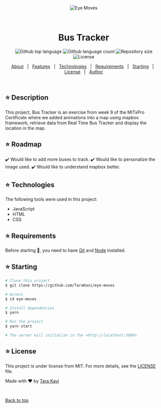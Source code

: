 <div align="center" id="top"> 
  <img src="./.github/app.gif" alt="Eye Moves" />

  &#xa0;

  <!-- <a href="https://eyemoves.netlify.app">Demo</a> -->
</div>

<h1 align="center">Bus Tracker</h1>

<p align="center">
  <img alt="Github top language" src="https://img.shields.io/github/languages/top/TaraKavi/eye-moves?color=56BEB8">

  <img alt="Github language count" src="https://img.shields.io/github/languages/count/TaraKavi/eye-moves?color=56BEB8">

  <img alt="Repository size" src="https://img.shields.io/github/repo-size/TaraKavi/eye-moves?color=56BEB8">

  <img alt="License" src="https://img.shields.io/github/license/TaraKavi/eye-moves?color=56BEB8">

  <!-- <img alt="Github issues" src="https://img.shields.io/github/issues/TaraKavi/eye-moves?color=56BEB8" /> -->

  <!-- <img alt="Github forks" src="https://img.shields.io/github/forks/TaraKavi/eye-moves?color=56BEB8" /> -->

  <!-- <img alt="Github stars" src="https://img.shields.io/github/stars/TaraKavi/eye-moves?color=56BEB8" /> -->
</p>

<!-- Status -->

<!-- <h4 align="center"> 
	🚧  Eye Moves 🚀 Under construction...  🚧
</h4> 

<hr> -->

<p align="center">
  <a href="#dart-about">About</a> &#xa0; | &#xa0; 
  <a href="#sparkles-features">Features</a> &#xa0; | &#xa0;
  <a href="#rocket-technologies">Technologies</a> &#xa0; | &#xa0;
  <a href="#white_check_mark-requirements">Requirements</a> &#xa0; | &#xa0;
  <a href="#checkered_flag-starting">Starting</a> &#xa0; | &#xa0;
  <a href="#memo-license">License</a> &#xa0; | &#xa0;
  <a href="https://github.com/TaraKavi" target="_blank">Author</a>
</p>

<br>

## :star: Description ##

This project, Bus Tracker is an exercise from week 9 of the MITxPro Certificate where we added animations into a map using mapbox framework, retrieve data from Real Time Bus Tracker and display the location in the map.

## :star: Roadmap ##

:heavy_check_mark: Would like to add more buses to track.
:heavy_check_mark: Would like to personalize the image used.
:heavy_check_mark: Would like to understand mapbox better.

## :star: Technologies ##

The following tools were used in this project:

- JavaScript
- HTML
- CSS

## :star: Requirements ##

Before starting :checkered_flag:, you need to have [Git](https://git-scm.com) and [Node](https://nodejs.org/en/) installed.

## :star: Starting ##

```bash
# Clone this project
$ git clone https://github.com/TaraKavi/eye-moves

# Access
$ cd eye-moves

# Install dependencies
$ yarn

# Run the project
$ yarn start

# The server will initialize in the <http://localhost:3000>
```

## :star: License ##

This project is under license from MIT. For more details, see the [LICENSE](LICENSE.md) file.


Made with :heart: by <a href="https://github.com/TaraKavi" target="_blank">Tara Kavi</a>

&#xa0;

<a href="#top">Back to top</a>